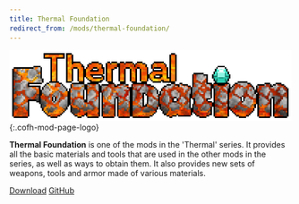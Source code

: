 ```yaml
---
title: Thermal Foundation
redirect_from: /mods/thermal-foundation/
---
```


![Thermal Foundation logo](/assets/images/modlogos/thermal-foundation.png){:.cofh-mod-page-logo}


**Thermal Foundation** is one of the mods in the 'Thermal' series. It provides
all the basic materials and tools that are used in the other mods in the series,
as well as ways to obtain them. It also provides new sets of weapons, tools and
armor made of various materials.


<!-- overview of stuff in the mod goes here -->


<div class="uk-margin-top uk-button-group">
    <a class="uk-button uk-button-large uk-button-success uk-text-bold" href="/downloads/">Download</a>
    <a class="uk-button uk-button-large" href="https://github.com/CoFH/ThermalFoundation">GitHub</a>
</div>
